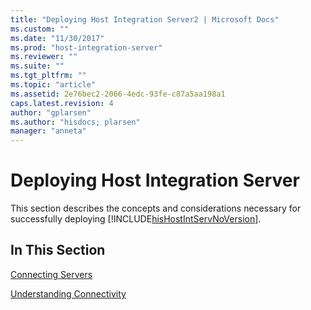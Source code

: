 ```yaml
---
title: "Deploying Host Integration Server2 | Microsoft Docs"
ms.custom: ""
ms.date: "11/30/2017"
ms.prod: "host-integration-server"
ms.reviewer: ""
ms.suite: ""
ms.tgt_pltfrm: ""
ms.topic: "article"
ms.assetid: 2e76bec2-2066-4edc-93fe-c87a5aa198a1
caps.latest.revision: 4
author: "gplarsen"
ms.author: "hisdocs; plarsen"
manager: "anneta"
---
```

# Deploying Host Integration Server
This section describes the concepts and considerations necessary for successfully deploying [!INCLUDE[hisHostIntServNoVersion](../includes/hishostintservnoversion-md.md)].  
  
## In This Section  
 [Connecting Servers](../core/connecting-servers2.md)  
  
 [Understanding Connectivity](../core/understanding-connectivity1.md)